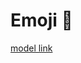 # Emoji 🤠

[model link](https://drive.google.com/drive/folders/1P1KIoLJOC5r1Hsh93IVLGXOns2uZU94c?usp=sharing)
